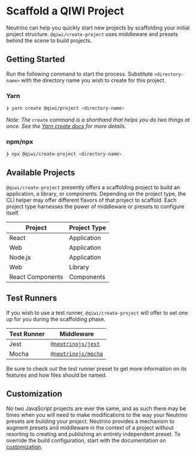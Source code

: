 # Scaffold a QIWI Project

Neutrino can help you quickly start new projects by scaffolding your initial project structure.
`@qiwi/create-project` uses middleware and presets behind the scene to build projects.

## Getting Started

Run the following command to start the process. Substitute `<directory-name>` with the directory name you wish to create for this project.

### Yarn

```bash
❯ yarn create @qiwi/project <directory-name>
```

_Note: The `create` command is a shorthand that helps you do two things at once. See the [Yarn create docs](https://yarnpkg.com/lang/en/docs/cli/create) for more details._

### npm/npx

```bash
❯ npx @qiwi/create-project <directory-name>
```

## Available Projects

`@qiwi/create-project` presently offers a scaffolding project to build an application, a library,
or components. Depending on the project type, the CLI helper may offer different flavors
of that project to scaffold. Each project type harnesses the power of middleware or presets to configure itself.

| Project | Project Type |
| --- | --- |
| React | Application |
| Web | Application |
| Node.js | Application |
| Web | Library |
| React Components | Components |

## Test Runners

If you wish to use a test runner, `@qiwi/create-project` will offer to set one up for you during
the scaffolding phase.

| Test Runner | Middleware |
| --- | --- |
| Jest | [`@neutrinojs/jest`](https://neutrino.js.org/packages/jest) |
| Mocha | [`@neutrinojs/mocha`](https://neutrino.js.org/packages/mocha) |

Be sure to check out the test runner preset to get more information on its features and how files should be named.

## Customization

No two JavaScript projects are ever the same, and as such there may be times when you will need to make modifications
to the way your Neutrino presets are building your project. Neutrino provides a mechanism to augment presets and
middleware in the context of a project without resorting to creating and publishing an entirely independent preset.
To override the build configuration, start with the documentation
on [customization](https://neutrino.js.org/customization).
